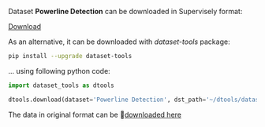Dataset **Powerline Detection** can be downloaded in Supervisely format:

 [Download](https://assets.supervisely.com/supervisely-supervisely-assets-public/teams_storage/u/z/yU/m57MKPVmdCqksGlWsqIxHCJfNN5NQUZruh0qNroPcAtDUdvVQqp1YV8lad6bTXV49rMhOpBHTOZMnaGgRGq2B4bwxdpGAIJHvd90Q0lRwRgCpb2xHhu087JzNNo2.tar)

As an alternative, it can be downloaded with *dataset-tools* package:
``` bash
pip install --upgrade dataset-tools
```

... using following python code:
``` python
import dataset_tools as dtools

dtools.download(dataset='Powerline Detection', dst_path='~/dtools/datasets/Powerline Detection.tar')
```
The data in original format can be 🔗[downloaded here](https://universe.roboflow.com/college-2t4kc/powerline-detection/dataset/5/download)